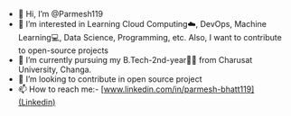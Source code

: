 - 👋 Hi, I’m @Parmesh119
- 👀 I’m interested in Learning Cloud Computing☁️, DevOps, Machine Learning💻, Data Science, Programming, etc. Also, I want to contribute to open-source projects
- 🌱 I’m currently pursuing my B.Tech-2nd-year👨‍🎓 from Charusat University, Changa.
- 💞️ I’m looking to contribute in open source project
- 📫 How to reach me:-
                      [www.linkedin.com/in/parmesh-bhatt119](Linkedin)
